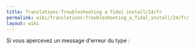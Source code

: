 ```yaml
---
title: Translations:Troubleshooting a Tidal install/24/fr
permalink: wiki/Translations:Troubleshooting_a_Tidal_install/24/fr/
layout: wiki
---
```


Si vous apercevez un message d'erreur du type :

